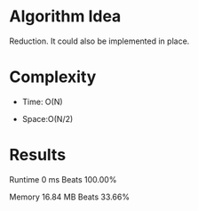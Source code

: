 # Algorithm Idea

Reduction. It could also be implemented in place.

# Complexity

- Time: O(N)

- Space:O(N/2)

# Results

Runtime
0
ms
Beats
100.00%

Memory
16.84
MB
Beats
33.66%